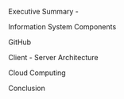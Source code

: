 Executive Summary - 


Information System Components

GitHub

Client - Server Architecture

Cloud Computing

Conclusion
